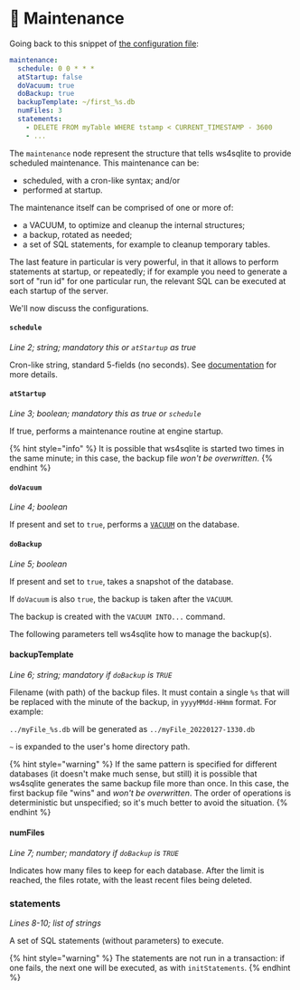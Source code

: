 # 🔨 Maintenance

Going back to this snippet of [the configuration file](configuration-file.md):

```yaml
maintenance:
  schedule: 0 0 * * *
  atStartup: false
  doVacuum: true
  doBackup: true
  backupTemplate: ~/first_%s.db
  numFiles: 3
  statements:
    - DELETE FROM myTable WHERE tstamp < CURRENT_TIMESTAMP - 3600
    - ... 
```

The `maintenance` node represent the structure that tells ws4sqlite to provide scheduled maintenance. This maintenance
can be:

- scheduled, with a cron-like syntax; and/or
- performed at startup.

The maintenance itself can be comprised of one or more of:

- a VACUUM, to optimize and cleanup the internal structures;
- a backup, rotated as needed;
- a set of SQL statements, for example to cleanup temporary tables.

The last feature in particular is very powerful, in that it allows to perform statements at startup, or repeatedly; if
for example you need to generate a sort of "run id" for one particular run, the relevant SQL can be executed at each
startup of the server.

We'll now discuss the configurations.

#### `schedule`

_Line 2; string; mandatory this or `atStartup` as true_

Cron-like string, standard 5-fields (no seconds). See [documentation](https://www.adminschoice.com/crontab-quick-reference) for more details.

#### `atStartup`

_Line 3; boolean; mandatory this as true or `schedule`_

If true, performs a maintenance routine at engine startup.

{% hint style="info" %}
It is possible that ws4sqlite is started two times in the same minute; in this case, the backup file _won't be overwritten_.
{% endhint %}

#### `doVacuum`

_Line 4; boolean_

If present and set to `true`, performs a [`VACUUM`](https://www.sqlite.org/lang\_vacuum.html) on the database.

#### `doBackup`

_Line 5; boolean_

If present and set to `true`, takes a snapshot of the database.

If `doVacuum` is also `true`, the backup is taken after the `VACUUM`.

The backup is created with the `VACUUM INTO...` command.

The following parameters tell ws4sqlite how to manage the backup(s).

#### backupTemplate

_Line 6; string; mandatory if `doBackup` is `TRUE`_

Filename (with path) of the backup files. It must contain a single `%s` that will be replaced with the minute of the 
backup, in `yyyyMMdd-HHmm` format. For example:

`../myFile_%s.db` will be generated as `../myFile_20220127-1330.db`

`~` is expanded to the user's home directory path.

{% hint style="warning" %}
If the same pattern is specified for different databases (it doesn't make much sense, but still) it is possible that
ws4sqlite generates the same backup file more than once. In this case, the first backup file "wins" and _won't be
overwritten_. The order of operations is deterministic but unspecified; so it's much better to avoid the situation.
{% endhint %}

#### numFiles

_Line 7; number; mandatory if `doBackup` is `TRUE`_

Indicates how many files to keep for each database. After the limit is reached, the files rotate, with the least recent files being deleted.

### statements

_Lines 8-10; list of strings_

A set of SQL statements (without parameters) to execute. 

{% hint style="warning" %}
The statements are not run in a transaction: if one fails, the next one will be executed, as with `initStatements`.
{% endhint %}
